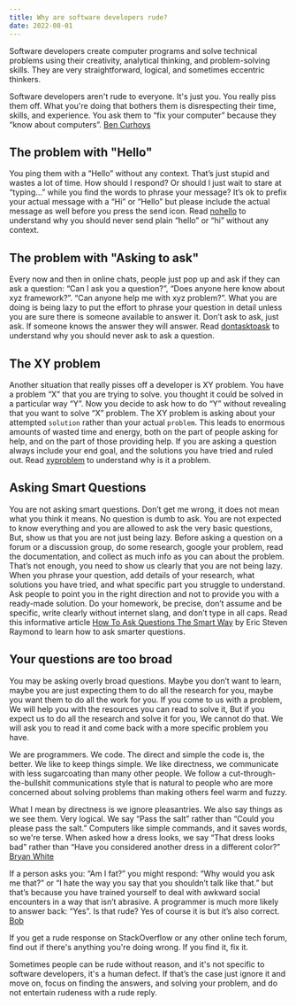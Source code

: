 ```yaml
---
title: Why are software developers rude?
date: 2022-08-01
---
```


Software developers create computer programs and solve technical problems using their creativity, analytical thinking, and problem-solving skills. They are very straightforward, logical, and sometimes eccentric thinkers.

Software developers aren't rude to everyone. It's just you. You really piss them off. What you're doing that bothers them is disrespecting their time, skills, and experience. You ask them to “fix your computer” because they “know about computers”. [Ben Curhoys](https://qr.ae/pvurS5)

## The problem with "Hello"
You ping them with a “Hello” without any context. That’s just stupid and wastes a lot of time. How should I respond? Or should I just wait to stare at “typing…” while you find the words to phrase your message? It’s ok to prefix your actual message with a “Hi” or “Hello” but please include the actual message as well before you press the send icon. Read [nohello](https://nohello.net) to understand why you should never send plain “hello” or “hi” without any context.

## The problem with "Asking to ask"
Every now and then in online chats, people just pop up and ask if they can ask a question: “Can I ask you a question?”, “Does anyone here know about xyz framework?”. “Can anyone help me with xyz problem?”. What you are doing is being lazy to put the effort to phrase your question in detail unless you are sure there is someone available to answer it. Don’t ask to ask, just ask. If someone knows the answer they will answer. Read [dontasktoask](https://dontasktoask.com/ ) to understand why you should never ask to ask a question.

## The XY problem
Another situation that really pisses off a developer is XY problem. You have a problem “X” that you are trying to solve. you thought it could be solved in a particular way “Y”. Now you decide to ask how to do “Y” without revealing that you want to solve “X” problem. The XY problem is asking about your attempted `solution` rather than your actual `problem`. This leads to enormous amounts of wasted time and energy, both on the part of people asking for help, and on the part of those providing help. If you are asking a question always include your end goal, and the solutions you have tried and ruled out. Read [xyproblem](https://xyproblem.info/) to understand why is it a problem.

## Asking Smart Questions
You are not asking smart questions. Don’t get me wrong, it does not mean what you think it means. No question is dumb to ask. You are not expected to know everything and you are allowed to ask the very basic questions, But, show us that you are not just being lazy. Before asking a question on a forum or a discussion group, do some research, google your problem, read the documentation, and collect as much info as you can about the problem. That’s not enough, you need to show us clearly that you are not being lazy. When you phrase your question, add details of your research, what solutions you have tried, and what specific part you struggle to understand. Ask people to point you in the right direction and not to provide you with a ready-made solution. Do your homework, be precise, don’t assume and be specific, write clearly without internet slang, and don’t type in all caps. Read this informative article [How To Ask Questions The Smart Way](http://www.catb.org/esr/faqs/smart-questions.html) by Eric Steven Raymond to learn how to ask smarter questions.

## Your questions are too broad
You may be asking overly broad questions. Maybe you don’t want to learn, maybe you are just expecting them to do all the research for you, maybe you want them to do all the work for you. If you come to us with a problem, We will help you with the resources you can read to solve it, But if you expect us to do all the research and solve it for you, We cannot do that. We will ask you to read it and come back with a more specific problem you have.

We are programmers. We code. The direct and simple the code is, the better. We like to keep things simple. We like directness, we communicate with less sugarcoating than many other people. We follow a cut-through-the-bullshit communications style that is natural to people who are more concerned about solving problems than making others feel warm and fuzzy.

What I mean by directness is we ignore pleasantries. We also say things as we see them. Very logical. We say “Pass the salt” rather than “Could you please pass the salt.” Computers like simple commands, and it saves words, so we're terse. When asked how a dress looks, we say “That dress looks bad” rather than “Have you considered another dress in a different color?” [Bryan White](https://qr.ae/pvurJv)

If a person asks you: “Am I fat?” you might respond: “Why would you ask me that?” or “I hate the way you say that you shouldn’t talk like that.” but that’s because you have trained yourself to deal with awkward social encounters in a way that isn’t abrasive. A programmer is much more likely to answer back: “Yes”. Is that rude? Yes of course it is but it’s also correct. [Bob](https://qr.ae/pvurJS)

If you get a rude response on StackOverflow or any other online tech forum, find out if there's anything you're doing wrong. If you find it, fix it.

Sometimes people can be rude without reason, and it's not specific to software developers, it's a human defect. If that’s the case just ignore it and move on, focus on finding the answers, and solving your problem, and do not entertain rudeness with a rude reply.
